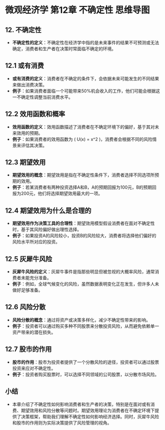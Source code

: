 # 微观经济学 第12章 不确定性 思维导图

## 12. 不确定性
  - **不确定性的定义**：不确定性在经济学中指的是未来事件的结果不可预测或无法确定，消费者和生产者在决策时常面临不确定的环境。

## 12.1 或有消费
  - **或有消费的定义**：消费者在不确定的条件下，会依据未来可能发生的不同结果来做出消费决策。
  - **例子**：如果消费者面临一个可能带来50%机会收入的工作，他们可能会根据这一不确定性调整当前消费水平。

## 12.2 效用函数和概率
  - **效用函数的定义**：效用函数描述了消费者在不确定环境下的偏好，基于其对未来效用的预期。
  - **例子**：如果消费者的效用函数为 \( U(x) = x^2 \)，消费者会根据不同的风险情景来评估其决策。

## 12.3 期望效用
  - **期望效用的概念**：期望效用是指在不确定性条件下，消费者选择不同选项所预期的效用。
  - **例子**：若某消费者有两种投资选择A和B，A的预期回报为100元，B的预期回报为200元，他们将选择期望效用最大的一项。

## 12.4 期望效用为什么是合理的
  - **期望效用作为决策工具的合理性**：期望效用模型假设消费者在面对不确定性时，基于其风险偏好做出理性选择。
  - **例子**：如果投资A的风险较小，投资B的风险较大，消费者将选择他们偏好的风险水平所对应的投资。

## 12.5 灰犀牛风险
  - **灰犀牛风险的定义**：灰犀牛事件是指那些明显但被忽视的大概率风险，通常消费者未能充分准备。
  - **例子**：例如，全球气候变化的风险，虽然数据表明变化正在发生，但许多人未做好足够准备。

## 12.6 风险分散
  - **风险分散的概念**：通过将资产或决策多样化，减少不确定性带来的影响。
  - **例子**：投资者可以通过购买多种不同股票来分散投资风险，从而避免依赖单一资产带来的潜在损失。

## 12.7 股市的作用
  - **股市的作用**：股市为投资者提供了一个分散风险的途径，投资者可以通过股票投资来应对不确定性。
  - **例子**：投资者购买股票时，可以选择不同领域的公司股票，以分散市场风险。

## 小结
  - 本章介绍了不确定性如何影响消费者和生产者的决策，特别是在面对或有消费、期望效用和风险分散等问题时。期望效用理论为消费者在不确定环境下提供了决策框架，帮助我们理解不确定性如何影响经济选择。同时，灰犀牛风险和股市的作用则为实际决策提供了风险管理的视角。
